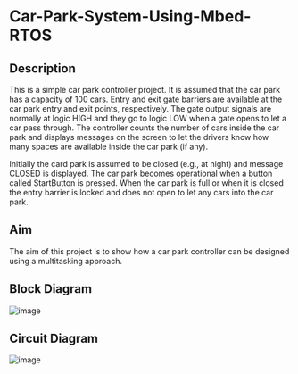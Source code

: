 # Car-Park-System-Using-Mbed-RTOS

## Description

This is a simple car park controller project. It is assumed that the car park has a capacity of 100 cars. Entry and exit gate barriers are available at the car park entry and exit points, respectively. The gate output signals are normally at logic HIGH and they go to logic LOW when a gate opens to let a car pass through. The controller counts the number of cars inside the car park and displays messages on the screen to let the drivers know how many spaces are available inside the car park (if any). 

Initially the card park is assumed to be closed (e.g., at night) and message CLOSED is displayed. The car park becomes operational when a button called StartButton is pressed. When the car park is full or when it is closed the entry barrier is locked and does not open to let any cars into the car park.

## Aim
The aim of this project is to show how a car park controller can be designed using a multitasking approach.

## Block Diagram
![image](https://user-images.githubusercontent.com/81603864/223952014-c4357cd3-ae65-4f39-b7c9-92f019ab29fe.png)

## Circuit Diagram
![image](https://user-images.githubusercontent.com/81603864/223952228-874a3a4a-70cf-4462-b9bf-804168a018f6.png)

